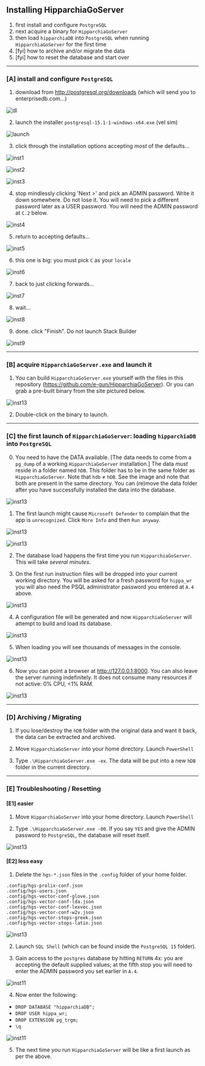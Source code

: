 ## Installing HipparchiaGoServer

1. first install and configure `PostgreSQL`
1. next acquire a binary for `HipparchiaGoServer`
1. then load `hipparchiaDB` into `PostgreSQL` when running `HipparchiaGoServer` for the first time
1. [fyi] how to archive and/or migrate the data
1. [fyi] how to reset the database and start over

---

### [A] install and configure `PostgreSQL`
1. download from http://postgresql.org/downloads (which will send you to enterprisedb.com...)

![dl](../gitimg/windows/01_getpsql.png)

2. launch the installer `postgresql-15.1-1-windows-x64.exe` (vel sim)

![launch](../gitimg/windows/02_setuppsql.png)

3. click through the installation options accepting *most* of the defaults...

![inst1](../gitimg/windows/03_psqldir.png)

![inst2](../gitimg/windows/04_psqlcomponents.png)

![inst3](../gitimg/windows/05_psqldata.png)

4. stop mindlessly clicking 'Next >' and pick an ADMIN password. Write it down somewhere. Do not lose it. 
You will need to pick a different password later as a USER password. You will need the ADMIN
password at `C.2` below. 

![inst4](../gitimg/windows/06_db_adminpass.png)

5. return to accepting defaults...

![inst5](../gitimg/windows/07_dbport.png)

6. this one is big: you must pick `C` as your `locale`

![inst6](../gitimg/windows/08_locale.png)

7. back to just clicking forwards...

![inst7](../gitimg/windows/09_summary.png)

8. wait...

![inst8](../gitimg/windows/10_psqlinstalling.png)

9. done. click "Finish". Do not launch Stack Builder

![inst9](../gitimg/windows/11_psqlinstallationends.png)

---

### [B] acquire `HipparchiaGoServer.exe` and launch it
1. You can build `HipparchiaGoServer.exe` yourself with the files in this repository (https://github.com/e-gun/HipparchiaGoServer). Or you can grab a pre-built binary from the site pictured below.

![inst13](../gitimg/windows/16_getbinary.png)

2. Double-click on the binary to launch. 

---

### [C] the first launch of `HipparchiaGoServer`: loading `hipparchiaDB` into `PostgreSQL`
0. You need to have the DATA available. [The data needs to come from a `pg_dump` of a working `HipparchiaGoServer` installation.]
   The data *must* reside in a folder named `hDB`. This folder has to be in the same folder as `HipparchiaGoServer`. Note that `hdb` ≠ `hDB`.
See the image and note that both are present in the same directory. You can (re)move the data folder after you
have successfully installed the data into the database.
  
![inst13](../gitimg/windows/16b_have_binary.png)

1. The first launch might cause `Microsoft Defender` to complain that the app is `unrecognized`. Click `More Info` and then `Run anyway`.

![inst13](../gitimg/windows/16c_smartscreen_01.png)

![inst13](../gitimg/windows/16c_smartscreen_02.png)

2. The database load happens the first time you run `HipparchiaGoServer`. This will take *several minutes*.

3. On the first run instruction files will be dropped into your current working directory. You will be asked for a fresh password for `hippa_wr` you will also need the 
PSQL administrator password you entered at `A.4` above.

![inst13](../gitimg/windows/17_firstlaunch.png)

4. A configuration file will be generated and now `HipparchiaGoServer` will attempt to build and load its database.

![inst13](../gitimg/windows/18_preparing_to_load.png)

5. When loading you will see thousands of messages in the console.

![inst13](../gitimg/windows/19_loading.png)

6. Now you can point a browser at http://127.0.0.1:8000. You can also leave the server running indefinitely. It does not consume many resources if not active: 0% CPU, <1% RAM.


![inst13](../gitimg/windows/19b_loaded.png)

---

### [D] Archiving / Migrating

1. If you lose/destroy the `hDB` folder with the original data and want it back, the data can be extracted and archived.

2. Move `HipparchiaGoServer` into your home directory. Launch `PowerShell`

3. Type `.\HipparchiaGoServer.exe -ex`. The data will be put into a new `hDB` folder in the current directory.

---

### [E] Troubleshooting / Resetting

#### [E1] easier

1. Move `HipparchiaGoServer` into your home directory. Launch `PowerShell`

2. Type `.\HipparchiaGoServer.exe -00`. If you say `YES` and give the ADMIN password to `PostgreSQL`, the database will reset itself.

![inst13](../gitimg/windows/22_selfreset.png)


#### [E2] less easy

1. Delete the `hgs-*.json` files in the `.config` folder of your home folder.

```
.config/hgs-prolix-conf.json
.config/hgs-users.json
.config/hgs-vector-conf-glove.json
.config/hgs-vector-conf-lda.json
.config/hgs-vector-conf-lexvec.json
.config/hgs-vector-conf-w2v.json
.config/hgs-vector-stops-greek.json
.config/hgs-vector-stops-latin.json

```

![inst13](../gitimg/windows/21_configfile.png)

2. Launch `SQL Shell` (which can be found inside the `PostgreSQL 15` folder).

3. Gain access to the `postgres` database by hitting `RETURN` 4x: you are accepting the default supplied values;
      at the fifth stop you will need to enter the ADMIN password you set earlier in `A.4`.

![inst11](../gitimg/windows/13_insidesqlshell.png)

4. Now enter the following:
- `DROP DATABASE "hipparchiaDB";`
- `DROP USER hippa_wr;`
- `DROP EXTENSION pg_trgm;`
- `\q`

![inst11](../gitimg/windows/22_reset.png)

5. The next time you run `HipparchiaGoServer` will be like a first launch as per the above.
